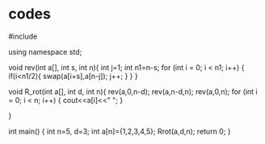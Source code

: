 # codes 
<!-- # Right rotate an array by interger value=d positions
# C++ code -->
               
 
#include <iostream>

using namespace std;

void rev(int a[], int s, int n){
    int j=1;
    int n1=n-s;
    for (int i = 0; i < n1; i++) {
        if(i<n1/2){
            swap(a[i+s],a[n-j]);
            j++;
        }
    }
}


void R_rot(int a[], int d, int n){
    rev(a,0,n-d);
    rev(a,n-d,n);
    rev(a,0,n);
    for (int i = 0; i < n; i++) {
        cout<<a[i]<<" ";
    }
    
}

int main()
{
    int n=5, d=3;
    int a[n]={1,2,3,4,5};
    Rrot(a,d,n);
    return 0;
}
